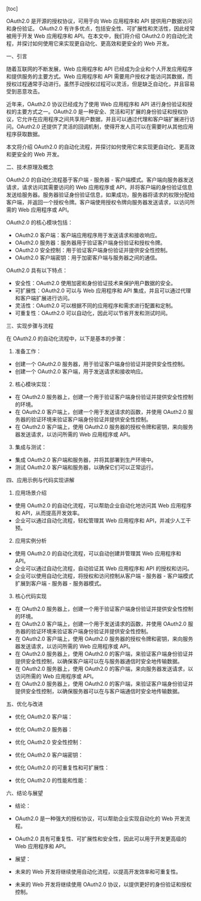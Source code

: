 
[toc]                    
                
                
OAuth2.0 是开源的授权协议，可用于向 Web 应用程序和 API 提供用户数据访问和身份验证。 OAuth2.0 有许多优点，包括安全性、可扩展性和灵活性，因此经常被用于开发 Web 应用程序和 API。在本文中，我们将介绍 OAuth2.0 的自动化流程，并探讨如何使用它来实现更自动化、更高效和更安全的 Web 开发。

一、引言

随着互联网的不断发展，Web 应用程序和 API 已经成为企业和个人开发应用程序和提供服务的主要方式。Web 应用程序和 API 需要用户授权才能访问其数据，而授权过程通常手动进行。虽然手动授权过程可以灵活，但是缺乏自动化，并且容易受到恶意攻击。

近年来，OAuth2.0 协议已经成为了使用 Web 应用程序和 API 进行身份验证和授权的主要方式之一。OAuth2.0 是一种安全、灵活和可扩展的身份验证和授权协议，它允许在应用程序之间共享用户数据，并且可以通过代理和客户端扩展进行访问。OAuth2.0 还提供了灵活的回调机制，使得开发人员可以在需要时从其他应用程序获取数据。

本文将介绍 OAuth2.0 的自动化流程，并探讨如何使用它来实现更自动化、更高效和更安全的 Web 开发。

二、技术原理及概念

 OAuth2.0 的自动化流程基于客户端 - 服务器 - 客户端模式。客户端向服务器发送请求，请求访问其需要访问的 Web 应用程序或 API，并将客户端的身份验证信息发送给服务器。服务器验证身份验证信息，如果成功，服务器将请求的权限分配给客户端，并返回一个授权令牌。客户端使用授权令牌向服务器发送请求，以访问所需的 Web 应用程序或 API。

 OAuth2.0 的核心模块包括：

- OAuth2.0 客户端：客户端应用程序用于发送请求和接收响应。
- OAuth2.0 服务器：服务器用于验证客户端身份验证和授权令牌。
- OAuth2.0 安全控制：用于验证客户端身份验证并提供安全性控制。
- OAuth2.0 客户端密钥：用于加密客户端与服务器之间的通信。

 OAuth2.0 具有以下特点：

- 安全性：OAuth2.0 使用加密和身份验证技术来保护用户数据的安全。
- 可扩展性：OAuth2.0 可以与 Web 应用程序和 API 集成，并且可以通过代理和客户端扩展进行访问。
- 灵活性：OAuth2.0 可以根据不同的应用程序和需求进行配置和定制。
- 可重复性：OAuth2.0 可以自动化，因此可以节省开发和测试时间。

三、实现步骤与流程

在 OAuth2.0 的自动化流程中，以下是基本的步骤：

1. 准备工作：

- 创建一个 OAuth2.0 服务器，用于验证客户端身份验证并提供安全性控制。
- 创建一个 OAuth2.0 客户端，用于发送请求和接收响应。

2. 核心模块实现：

- 在 OAuth2.0 服务器上，创建一个用于验证客户端身份验证并提供安全性控制的环境。
- 在 OAuth2.0 客户端上，创建一个用于发送请求的函数，并使用 OAuth2.0 服务器的验证环境来验证客户端身份验证并提供安全性控制。
- 在 OAuth2.0 客户端上，使用 OAuth2.0 服务器的授权令牌和密钥，来向服务器发送请求，以访问所需的 Web 应用程序或 API。

3. 集成与测试：

- 集成 OAuth2.0 客户端和服务器，并将其部署到生产环境中。
- 测试 OAuth2.0 客户端和服务器，以确保它们可以正常运行。

四、应用示例与代码实现讲解

1. 应用场景介绍

- 使用 OAuth2.0 的自动化流程，可以帮助企业自动化地访问其 Web 应用程序和 API，从而提高开发效率。
- 企业可以通过自动化流程，轻松管理其 Web 应用程序和 API，并减少人工干预。

2. 应用实例分析

- 使用 OAuth2.0 的自动化流程，可以自动创建并管理其 Web 应用程序和 API。
- 企业可以通过自动化流程，自动验证其 Web 应用程序和 API 的授权和访问。
- 企业可以使用自动化流程，将授权和访问控制从客户端 - 服务器 - 客户端模式扩展到客户端 - 服务器 - 服务器模式。

3. 核心代码实现

- 在 OAuth2.0 服务器上，创建一个用于验证客户端身份验证并提供安全性控制的环境。
- 在 OAuth2.0 客户端上，创建一个用于发送请求的函数，并使用 OAuth2.0 服务器的验证环境来验证客户端身份验证并提供安全性控制。
- 在 OAuth2.0 客户端上，使用 OAuth2.0 服务器的授权令牌和密钥，来向服务器发送请求，以访问所需的 Web 应用程序或 API。
- 在 OAuth2.0 服务器上，使用 OAuth2.0 的客户端，来验证客户端身份验证并提供安全性控制，以确保客户端可以在与服务器通信时安全地传输数据。
- 在 OAuth2.0 服务器上，使用 OAuth2.0 的客户端，来向服务器发送请求，以访问所需的 Web 应用程序或 API。
- 在 OAuth2.0 服务器上，使用 OAuth2.0 的客户端，来验证客户端身份验证并提供安全性控制，以确保服务器可以在与客户端通信时安全地传输数据。

五、优化与改进

- 优化 OAuth2.0 客户端：

- 优化 OAuth2.0 服务器：

- 优化 OAuth2.0 安全性控制：

- 优化 OAuth2.0 客户端密钥：

- 优化 OAuth2.0 的可重复性和可扩展性：

- 优化 OAuth2.0 的性能和性能：

六、结论与展望

- 结论：

- OAuth2.0 是一种强大的授权协议，可以帮助企业实现自动化的 Web 开发流程。
- OAuth2.0 具有可重复性、可扩展性和安全性，因此可以用于开发更高级的 Web 应用程序和 API。

- 展望：

- 未来的 Web 开发将继续使用自动化流程，以提高开发效率和可重复性。
- 未来的 Web 开发将继续使用 OAuth2.0 协议，以提供更好的身份验证和授权控制。

